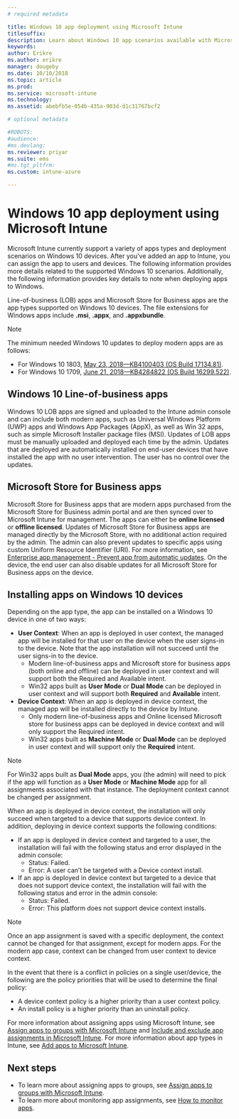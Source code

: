 ```yaml
---
# required metadata

title: Windows 10 app deployment using Microsoft Intune
titlesuffix: 
description: Learn about Windows 10 app scenarios available with Microsoft Intune.
keywords:
author: Erikre
ms.author: erikre
manager: dougeby
ms.date: 10/10/2018
ms.topic: article
ms.prod:
ms.service: microsoft-intune
ms.technology:
ms.assetid: abebfb5e-054b-435a-903d-d1c31767bcf2

# optional metadata

#ROBOTS:
#audience:
#ms.devlang:
ms.reviewer: priyar
ms.suite: ems
#ms.tgt_pltfrm:
ms.custom: intune-azure

---
```


# Windows 10 app deployment using Microsoft Intune 

Microsoft Intune currently support a variety of apps types and deployment scenarios on Windows 10 devices. After you've added an app to Intune, you can assign the app to users and devices. The following information provides more details related to the supported Windows 10 scenarios. Additionally, the following information provides key details to note when deploying apps to Windows. 

Line-of-business (LOB) apps and Microsoft Store for Business apps are the app types supported on Windows 10 devices. The file extensions for Windows apps include **.msi**, **.appx**, and **.appxbundle**.  

> [!Note]
> The minimum needed Windows 10 updates to deploy modern apps are as follows:
-	For Windows 10 1803, [May 23, 2018—KB4100403 (OS Build 17134.81)](https://support.microsoft.com/help/4100403/windows-10-update-kb4100403).
-	For Windows 10 1709, [June 21, 2018—KB4284822 (OS Build 16299.522)](https://support.microsoft.com/help/4284822).

## Windows 10 Line-of-business apps

Windows 10 LOB apps are signed and uploaded to the Intune admin console and can include both modern apps, such as Universal Windows Platform (UWP) apps and Windows App Packages (AppX), as well as Win 32 apps, such as simple Microsoft Installer package files (MSI). Updates of LOB apps must be manually uploaded and deployed each time by the admin. Updates that are deployed are automatically installed on end-user devices that have installed the app with no user intervention. The user has no control over the updates. 

## Microsoft Store for Business apps

Microsoft Store for Business apps that are modern apps purchased from the Microsoft Store for Business admin portal and are then synced over to Microsoft Intune for management. The apps can either be **online licensed** or **offline licensed**. Updates of Microsoft Store for Business apps are managed directly by the Microsoft Store, with no additional action required by the admin. The admin can also prevent updates to specific apps using custom Uniform Resource Identifier (URI). For more information, see [Enterprise app management - Prevent app from automatic updates](https://docs.microsoft.com/windows/client-management/mdm/enterprise-app-management#prevent-app-from-automatic-updates). On the device, the end user can also disable updates for all Microsoft Store for Business apps on the device. 

## Installing apps on Windows 10 devices
Depending on the app type, the app can be installed on a Windows 10 device in one of two ways:

- **User Context**: When an app is deployed in user context, the managed app will be installed for that user on the device when the user signs-in to the device. Note that the app installation will not succeed until the user signs-in to the device. 
    - Modern line-of-business apps and Microsoft store for business apps (both online and offline) can be deployed in user context and will support both the Required and Available intent.
    - Win32 apps built as **User Mode** or **Dual Mode** can be deployed in user context and will support both **Required** and **Available** intent. 
- **Device Context**: When an app is deployed in device context, the managed app will be installed directly to the device by Intune.
    - Only modern line-of-business apps and Online licensed Microsoft store for business apps can be deployed in device context and will only support the Required intent.
    - Win32 apps built as **Machine Mode** or **Dual Mode** can be deployed in user context and will support only the **Required** intent.

> [!NOTE]
> For Win32 apps built as **Dual Mode** apps, you (the admin) will need to pick if the app will function as a **User Mode** or **Machine Mode** app for all assignments associated with that instance. The deployment context cannot be changed per assignment.  

When an app is deployed in device context, the installation will only succeed when targeted to a device that supports device context. In addition, deploying in device context supports the following conditions:
- If an app is deployed in device context and targeted to a user, the installation will fail with the following status and error displayed in the admin console:
    - Status: Failed.
    - Error: A user can’t be targeted with a Device context install.
- If an app is deployed in device context but targeted to a device that does not support device context, the installation will fail with the following status and error in the admin console:
    - Status: Failed.
    - Error: This platform does not support device context installs. 

> [!Note]
> Once an app assignment is saved with a specific deployment, the context cannot be changed for that assignment, except for modern apps. For the modern app case, context can be changed from user context to device context. 

In the event that there is a conflict in policies on a single user/device, the following are the policy priorities that will be used to determine the final policy:
- A device context policy is a higher priority than a user context policy. 
- An install policy is a higher priority than an uninstall policy.

For more information about assigning apps using Microsoft Intune, see [Assign apps to groups with Microsoft Intune](apps-deploy.md) and [Include and exclude app assignments in Microsoft Intune](apps-inc-exl-assignments.md). For more information about app types in Intune, see [Add apps to Microsoft Intune](apps-add.md).

## Next steps

- To learn more about assigning apps to groups, see [Assign apps to groups with Microsoft Intune](apps-deploy.md).
- To learn more about monitoring app assignments, see [How to monitor apps](apps-monitor.md).
